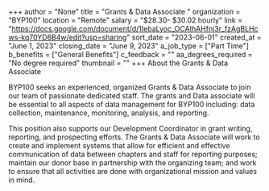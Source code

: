 +++
author = "None"
title = "Grants & Data Associate "
organization = "BYP100"
location = "Remote"
salary = "$28.30- $30.02 hourly"
link = "https://docs.google.com/document/d/1IebaLyoc_OCAIhAHfnj3r_fzAgBLHcws-kq70YD6B4w/edit?usp=sharing"
sort_date = "2023-06-01"
created_at = "June 1, 2023"
closing_date = "June 9, 2023"
a_job_type = ["Part Time"]
b_benefits = ["General Benefits"]
c_feedback = ""
aa_degrees_required = "No degree required"
thumbnail = ""
+++
About the Grants & Data Associate

BYP100 seeks an experienced, organized Grants & Data Associate to join our team of passionate dedicated staff. The grants and Data associate will be essential to all aspects of data management for BYP100 including: data collection, maintenance, monitoring, analysis, and reporting.

This position also supports our Development Coordinator in grant writing, reporting, and prospecting efforts. The Grants & Data Associate will work to create and implement systems that allow for efficient and effective communication of data between chapters and staff for reporting purposes; maintain our donor base in partnership with the organizing team; and work to ensure that all  activities are done with organizational mission and values in mind.
